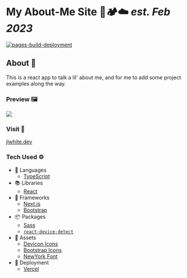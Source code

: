 # My About-Me Site 🌲🏕️☁️ _est. Feb 2023_
[![pages-build-deployment](https://github.com/mrsjlwhite/jlwhite-dev/actions/workflows/pages/pages-build-deployment/badge.svg)](https://github.com/mrsjlwhite/jlwhite-dev/actions/workflows/pages/pages-build-deployment)

## About 🍵
This is a react app to talk a lil' about me, and for me to add some project examples along the way.

### Preview 🖼️
<image src='./public/imgs/siteSample.png'>

### Visit 📍
<a href="https://www.jlwhite.dev" target="_blank">jlwhite.dev</a>

### Tech Used ⚙️
- 💬 Languages
  - [TypeScript](https://www.typescriptlang.org/docs/)
- 📚 Libraries
  - [React](https://react.dev/)
- 🧰 Frameworks
  - [Next.js](https://nextjs.org/)
  - [Bootstrap](https://getbootstrap.com/docs/5.3/getting-started/introduction/)
- 📦 Packages
  -  [Sass](https://sass-lang.com/documentation/)
  - [`react-device-detect`](https://www.npmjs.com/package/react-device-detect)
- 🍱 Assets
  - [Devicon Icons](https://devicon.dev/)
  - [Bootstrap Icons](https://icons.getbootstrap.com/)
  - [NewYork Font](https://www.dafont.com/newyork.font)
- 🚀 Deployment
  - [Vercel](https://vercel.com/docs)